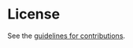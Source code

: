 # License

See the
[guidelines for contributions](https://github.com/thomas-fossati/draft-tls13-iot/blob/master/CONTRIBUTING.md).
